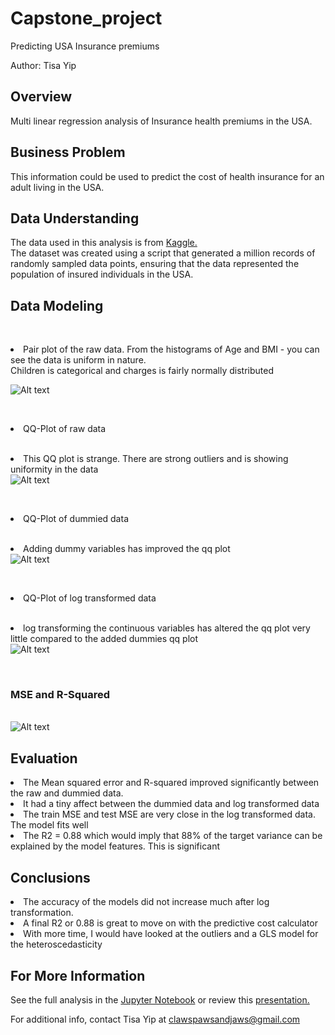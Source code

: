 # Capstone_project
 Predicting USA Insurance premiums 

Author: Tisa Yip

## Overview

Multi linear regression analysis of Insurance health premiums in the USA.


## Business Problem

This information could be used to predict the cost of health insurance for an adult living in the USA.

## Data Understanding

The data used in this analysis is from <a href=https://www.kaggle.com/datasets/sridharstreaks/insurance-data-for-machine-learning/data> Kaggle.</a><br>The dataset was created using a script that generated a million records of randomly sampled data points, ensuring that the data represented the population of insured individuals in the USA. 

## Data Modeling

<br><li>Pair plot of the raw data. From the histograms of Age and BMI - you can see the data is uniform in nature.<br>
Children is categorical and charges is fairly normally distributed 
</li>
<img src="https://github.com/xSTILETTOx/Capstone/blob/main/pairplot.png" alt="Alt text" style="max-width: 100%;">

<br><li>QQ-Plot of raw data</li><br>
<li>This QQ plot is strange. There are strong outliers and is showing uniformity in the data</li>
<img src="https://github.com/xSTILETTOx/Capstone/blob/main/RawQQ.png" alt="Alt text" style="max-width: 100%;">

<br><li>QQ-Plot of dummied data</li><br>
<li>Adding dummy variables has improved the qq plot</li>
<img src="https://github.com/xSTILETTOx/Capstone/blob/main/dummiesQQ.png" alt="Alt text" style="max-width: 100%;">

<br><li>QQ-Plot of log transformed data</li><br>
<li>log transforming the continuous variables has altered the qq plot very little compared to the added dummies qq plot</li>
<img src="https://github.com/xSTILETTOx/Capstone/blob/main/logQQ.png" alt="Alt text" style="max-width: 100%;">

<br><h3>MSE and R-Squared</h3><br>
<img src="https://github.com/xSTILETTOx/Capstone/blob/main/MSEandR2.png" alt="Alt text" style="max-width: 50%;">

## Evaluation

<li>The Mean squared error and R-squared improved significantly between the raw and dummied data.</li> 
<li>It had a tiny affect between the dummied data and log transformed data</li>
<li>The train MSE and test MSE are very close in the log transformed data. The model fits well</li>
<li>The R2 = 0.88 which would imply that 88% of the target variance can be explained by the model features. This is significant</li>

## Conclusions

<li> The accuracy of the models did not increase much after log transformation. </li>
<li> A final R2 or 0.88 is great to move on with the predictive cost calculator</li>
<li> With more time, I would have looked at the outliers and a GLS model for the heteroscedasticity</li>

## For More Information
See the full analysis in the <a href=https://github.com/xSTILETTOx/Capstone/blob/main/Insurance_prediction_final.ipynb>Jupyter Notebook</a> or review this <a href>presentation.</a>

For additional info, contact Tisa Yip at 
<a href="mailto:clawspawsandjaws@gmail.com"> clawspawsandjaws@gmail.com </a>